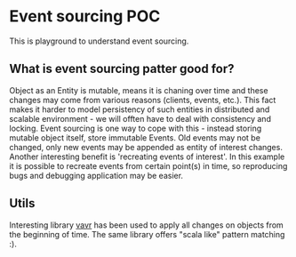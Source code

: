 # Event sourcing POC
This is playground to understand event sourcing.

## What is event sourcing patter good for?
Object as an Entity is mutable, means it is chaning over time and these changes may come from various reasons (clients, events, etc.).
This fact makes it harder to model persistency of such entities in distributed and scalable environment - we will offten have to deal with 
consistency and locking. Event sourcing is one way to cope with this - instead storing mutable object itself, store immutable Events.
Old events may not be changed, only new events may be appended as entity of interest changes.
Another interesting benefit is 'recreating events of interest'. In this example it is possible to recreate events from certain point(s) in time,
so reproducing bugs and debugging application may be easier.
  
## Utils
Interesting library [vavr][1] has been used to apply all changes on objects from the beginning of time.
The same library offers "scala like" pattern matching :).
 
[1]:http://www.vavr.io/vavr-docs/ 
